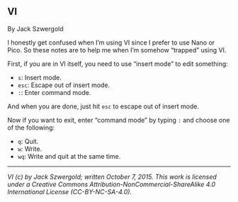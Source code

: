 ## VI

By Jack Szwergold

I honestly get confused when I’m using VI since I prefer to use Nano or Pico. So these notes are to help me when I’m somehow “trapped” using VI.

First, if you are in VI itself, you need to use “insert mode” to edit something:

- `s`: Insert mode.
- `esc`: Escape out of insert mode.
- `:`: Enter command mode.

And when you are done, just hit `esc` to escape out of insert mode.

Now if you want to exit, enter “command mode” by typing `:` and choose one of the following:

- `q`: Quit.
- `w`: Write.
- `wq`: Write and quit at the same time.

***

*VI (c) by Jack Szwergold; written October 7, 2015. This work is licensed under a Creative Commons Attribution-NonCommercial-ShareAlike 4.0 International License (CC-BY-NC-SA-4.0).*